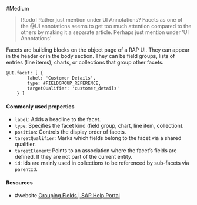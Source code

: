 #Medium 

> [!todo] Rather just mention under UI Annotations?
> Facets as one of the @UI annotations seems to get too much attention compared to the others by making it a separate article. Perhaps just mention under 'UI Annotations'

Facets are building blocks on the object page of a RAP UI. They can appear in the header or in the body section. They can be field groups, lists of entries (line items), charts, or collections that group other facets.
```
@UI.facet: [ {
		label: 'Customer Details',
		type: #FIELDGROUP_REFERENCE,
		targetQualifier: 'customer_details'
	} ]
```
#### Commonly used properties
- `label`: Adds a headline to the facet.
- `type`: Specifies the facet kind (field group, chart, line item, collection).
- `position`: Controls the display order of facets.
- `targetQualifier`: Marks which fields belong to the facet via a shared qualifier.
- `targetElement`: Points to an association where the facet’s fields are defined. If they are not part of the current entity.
- `id`: Ids are mainly used in collections to be referenced by sub-facets via `parentId`.
#### Resources
- #website [Grouping Fields | SAP Help Portal](https://help.sap.com/docs/abap-cloud/abap-rap/grouping-fields?locale=en-US)